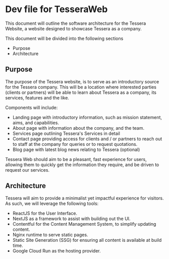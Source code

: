 # Dev file for TesseraWeb

This document will outline the software architecture for the Tessera Website, a website designed to showcase Tessera as a company.

This document will be divided into the following sections

- Purpose
- Architecture

## Purpose

The purpose of the Tessera website, is to serve as an introductory source for the Tessera company. This will be a location where interested parties (clients or partners) will be able to learn about Tessera as a company, its services, features and the like.

Components will include:

- Landing page with introductory information, such as mission statement, aims, and capabilities.
- About page with information about the company, and the team.
- Services page outlining Tessera's Services in detail
- Contact page providing access for clients and / or partners to reach out to staff at the company for queries or to request quotations.
- Blog page with latest blog news relating to Tessera (optional)

Tessera Web should aim to be a pleasant, fast experience for users, allowing them to quickly get the information they require, and be driven to request our services.

## Architecture

Tessera will aim to provide a minimalist yet impactful experience for visitors. As such, we will leverage the following tools:

- ReactJS for the User Interface.
- NextJS as a framework to assist with building out the UI.
- Contentful for the Content Management System, to simplify updating content.
- Nginx runtime to serve static pages.
- Static Site Generation (SSG) for ensuring all content is available at build time.
- Google Cloud Run as the hosting provider.
